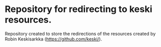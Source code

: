 Repository for redirecting to keski resources.
===================

Repository created to store the redirections of the resources created by Robin Keskisarkka (https://github.com/keski/). 
